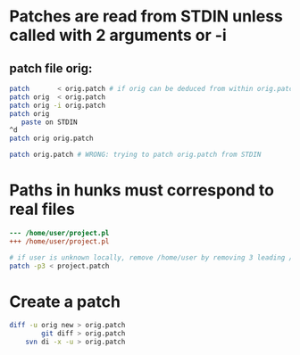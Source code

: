 # Patches are read from STDIN unless called with 2 arguments or -i

## patch file orig:

```sh
patch       < orig.patch # if orig can be deduced from within orig.patch
patch orig  < orig.patch
patch orig -i orig.patch
patch orig
   paste on STDIN
^d
patch orig orig.patch

patch orig.patch # WRONG: trying to patch orig.patch from STDIN
```

# Paths in hunks must correspond to real files

```diff
--- /home/user/project.pl
+++ /home/user/project.pl
```
```sh
# if user is unknown locally, remove /home/user by removing 3 leading /s
patch -p3 < project.patch
```

# Create a patch

```sh
diff -u orig new > orig.patch
        git diff > orig.patch
    svn di -x -u > orig.patch
```
